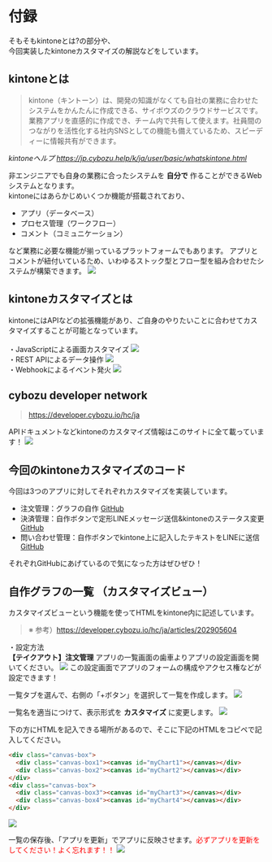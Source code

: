 # 付録

そもそもkintoneとは?の部分や、<br/>
今回実装したkintoneカスタマイズの解説などをしています。

## kintoneとは

> kintone（キントーン）は、開発の知識がなくても自社の業務に合わせたシステムをかんたんに作成できる、サイボウズのクラウドサービスです。業務アプリを直感的に作成でき、チーム内で共有して使えます。社員間のつながりを活性化する社内SNSとしての機能も備えているため、スピーディーに情報共有ができます。

*kintoneヘルプ  <https://jp.cybozu.help/k/ja/user/basic/whatskintone.html>*

非エンジニアでも自身の業務に合ったシステムを **自分で** 作ることができるWebシステムとなります。<br/>
kintoneにはあらかじめいくつか機能が搭載されており、

- アプリ（データベース）
- プロセス管理（ワークフロー）
- コメント（コミュニケーション）

など業務に必要な機能が揃っているプラットフォームでもあります。
アプリとコメントが紐付いているため、いわゆるストック型とフロー型を組み合わせたシステムが構築できます。
<img src="https://docs.google.com/drawings/d/e/2PACX-1vQBdrDAe5G1dOAj3bYx_O4VgqCgJzcJfAhzGd27BjLj0spVvY05mW_0IdPCyB7i5-eWpMhLwOxZxuaV/pub?w=926&amp;h=489">

## kintoneカスタマイズとは

kintoneにはAPIなどの拡張機能があり、ご自身のやりたいことに合わせてカスタマイズすることが可能となっています。<br/>
<br/>
・JavaScriptによる画面カスタマイズ
<img src="https://docs.google.com/drawings/d/e/2PACX-1vQ8JtN6RJusfmCLdgmUIDkxohWpfbu9by2JsVfyVc6vGrwVKDGNAAdt-zclMXjUHOY5rdHkQXMhiAaU/pub?w=929&amp;h=495">
<br/>
・REST APIによるデータ操作
<img src="https://docs.google.com/drawings/d/e/2PACX-1vSWbjzYSUX5RGDVjq5zwdSQufpADG2X-B_knjjNMQ7UV_HG6FptJSSJXBigx7THxBJA6ekBea9Y9Jat/pub?w=928&amp;h=491">
<br/>
・Webhookによるイベント発火
<img src="https://docs.google.com/drawings/d/e/2PACX-1vSugyFnlDGMm1ioXJmSzK7nxNxrx8JzkQaSeqbR3UAKtmSpWXTu52DhRiMSYLIyLdk9hpyvT0avCPod/pub?w=928&amp;h=489">

## cybozu developer network

> https://developer.cybozu.io/hc/ja

APIドキュメントなどkintoneのカスタマイズ情報はこのサイトに全て載っています！
<img src="https://docs.google.com/drawings/d/e/2PACX-1vSArl6xI3C3X4h7U5a8hFxDjQA6atF6IB7GtwqTEVUokSetls9cO6QErnzQ_U-BPEm-jBAVvPRfwE9f/pub?w=1391&amp;h=726">

## 今回のkintoneカスタマイズのコード

今回は3つのアプリに対してそれぞれカスタマイズを実装しています。

- 注文管理：グラフの自作 [GitHub](https://github.com/RyBB/line-kintone-azure-takeout/blob/master/src/js/charts-script.js)
- 決済管理：自作ボタンで定形LINEメッセージ送信&kintoneのステータス変更 [GitHub](https://github.com/RyBB/line-kintone-azure-takeout/blob/master/src/js/paid-script.js)
- 問い合わせ管理：自作ボタンでkintone上に記入したテキストをLINEに送信 [GitHub](https://github.com/RyBB/line-kintone-azure-takeout/blob/master/src/js/sendmsg-script.js)

それぞれGitHubにあげているので気になった方はぜひぜひ！

## 自作グラフの一覧 （カスタマイズビュー）

カスタマイズビューという機能を使ってHTMLをkintone内に記述しています。<br/>

> ※ 参考）https://developer.cybozu.io/hc/ja/articles/202905604

・設定方法<br/>
**【テイクアウト】注文管理** アプリの一覧画面の歯車よりアプリの設定画面を開いてください。
<img src="https://docs.google.com/drawings/d/e/2PACX-1vRvfYh9jABgjFdPoKQBotN3WW4Agnlsov_QlHNqKGlCoufPW1XvcRPhj_v4cQBkeST8KRSCh0wKPFie/pub?w=1393&amp;h=728">
この設定画面でアプリのフォームの構成やアクセス権などが設定できます！

一覧タブを選んで、右側の「+ボタン」を選択して一覧を作成します。
<img src="https://docs.google.com/drawings/d/e/2PACX-1vRvtqPpkR-Z6xpnFjNnRXoHhTGxgUsgUr_lVAZRcCivFCplueQnCfUJcUcIdOFrRPJIGXgj91m2Ww_i/pub?w=1390&amp;h=736">

一覧名を適当につけて、表示形式を **カスタマイズ** に変更します。
<img src="https://docs.google.com/drawings/d/e/2PACX-1vRXd9Eke608tNJy1k97GlnyEuK6L3cQvdxMq30oh2jwhN6QeFans7hB14M2yCSQTfBReJVEXFo1KteE/pub?w=1393&amp;h=726">

下の方にHTMLを記入できる場所があるので、そこに下記のHTMLをコピペで記入してください。

```html
<div class="canvas-box">
  <div class="canvas-box1"><canvas id="myChart1"></canvas></div>
  <div class="canvas-box2"><canvas id="myChart2"></canvas></div>
</div>
<div class="canvas-box">
  <div class="canvas-box3"><canvas id="myChart3"></canvas></div>
  <div class="canvas-box4"><canvas id="myChart4"></canvas></div>
</div>
```

<img src="https://docs.google.com/drawings/d/e/2PACX-1vSFQoBfVZWXXJE8D99c1AVIZR9rNL4F8Ain0zoHGeGDz-zqEu5joJ0WUC-XUmmMJAtYpFTXUOPHrDIX/pub?w=1394&amp;h=723">

一覧の保存後、「アプリを更新」でアプリに反映させます。<font color="red">必ずアプリを更新をしてください！よく忘れます！！</font>
<img src="https://docs.google.com/drawings/d/e/2PACX-1vSF88WspbfmfpODDqdmbh0XIpx8a-REc-94kZdJJjx0yu3Z8Ckuazohe-Yx-4rKvEsdhqg2czjoEc3X/pub?w=1390&amp;h=746">
